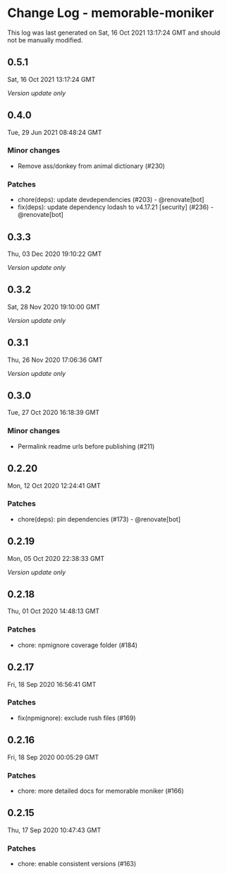 # Change Log - memorable-moniker

This log was last generated on Sat, 16 Oct 2021 13:17:24 GMT and should not be manually modified.

## 0.5.1
Sat, 16 Oct 2021 13:17:24 GMT

_Version update only_

## 0.4.0
Tue, 29 Jun 2021 08:48:24 GMT

### Minor changes

- Remove ass/donkey from animal dictionary (#230)

### Patches

- chore(deps): update devdependencies (#203) - @renovate[bot]
- fix(deps): update dependency lodash to v4.17.21 [security] (#236) - @renovate[bot]

## 0.3.3
Thu, 03 Dec 2020 19:10:22 GMT

_Version update only_

## 0.3.2
Sat, 28 Nov 2020 19:10:00 GMT

_Version update only_

## 0.3.1
Thu, 26 Nov 2020 17:06:36 GMT

_Version update only_

## 0.3.0
Tue, 27 Oct 2020 16:18:39 GMT

### Minor changes

- Permalink readme urls before publishing (#211)

## 0.2.20
Mon, 12 Oct 2020 12:24:41 GMT

### Patches

- chore(deps): pin dependencies (#173) - @renovate[bot]

## 0.2.19
Mon, 05 Oct 2020 22:38:33 GMT

_Version update only_

## 0.2.18
Thu, 01 Oct 2020 14:48:13 GMT

### Patches

- chore: npmignore coverage folder (#184)

## 0.2.17
Fri, 18 Sep 2020 16:56:41 GMT

### Patches

- fix(npmignore): exclude rush files (#169)

## 0.2.16
Fri, 18 Sep 2020 00:05:29 GMT

### Patches

- chore: more detailed docs for memorable moniker (#166)

## 0.2.15
Thu, 17 Sep 2020 10:47:43 GMT

### Patches

- chore: enable consistent versions (#163)

